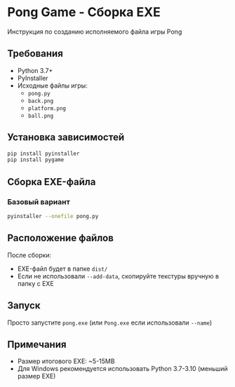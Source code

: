 # Pong Game - Сборка EXE

Инструкция по созданию исполняемого файла игры Pong

## Требования
- Python 3.7+
- PyInstaller
- Исходные файлы игры:
  - `pong.py`
  - `back.png`
  - `platform.png`
  - `ball.png`

## Установка зависимостей
```bash
pip install pyinstaller
pip install pygame
```

## Сборка EXE-файла

### Базовый вариант
```bash
pyinstaller --onefile pong.py
```

## Расположение файлов
После сборки:
- EXE-файл будет в папке `dist/`
- Если не использовали `--add-data`, скопируйте текстуры вручную в папку с EXE

## Запуск
Просто запустите `pong.exe` (или `Pong.exe` если использовали `--name`)

## Примечания
- Размер итогового EXE: ~5-15MB
- Для Windows рекомендуется использовать Python 3.7-3.10 (меньший размер EXE)
